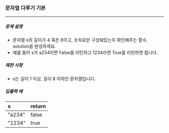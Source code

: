 ### 문자열 다루기 기본

***

##### 문제 설명

* 문자열 s의 길이가 4 혹은 6이고, 숫자로만 구성돼있는지 확인해주는 함수, solution을 완성하세요. 
* 예를 들어 s가 a234이면 False를 리턴하고 1234라면 True를 리턴하면 됩니다.

##### 제한 사항

* s는 길이 1 이상, 길이 8 이하인 문자열입니다.

##### 입출력 예

   s  |	return|
|:--  |:--
"a234"|	false|
"1234"|	true|
